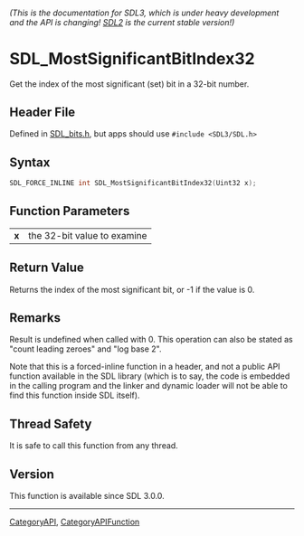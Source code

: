 ###### (This is the documentation for SDL3, which is under heavy development and the API is changing! [SDL2](https://wiki.libsdl.org/SDL2/) is the current stable version!)
# SDL_MostSignificantBitIndex32

Get the index of the most significant (set) bit in a 32-bit number.

## Header File

Defined in [SDL_bits.h](https://github.com/libsdl-org/SDL/blob/main/include/SDL3/SDL_bits.h), but apps should use `#include <SDL3/SDL.h>`

## Syntax

```c
SDL_FORCE_INLINE int SDL_MostSignificantBitIndex32(Uint32 x);
```

## Function Parameters

|           |                             |
| --------- | --------------------------- |
| **x**     | the 32-bit value to examine |

## Return Value

Returns the index of the most significant bit, or -1 if the value is 0.

## Remarks

Result is undefined when called with 0. This operation can also be stated
as "count leading zeroes" and "log base 2".

Note that this is a forced-inline function in a header, and not a public
API function available in the SDL library (which is to say, the code is
embedded in the calling program and the linker and dynamic loader will not
be able to find this function inside SDL itself).

## Thread Safety

It is safe to call this function from any thread.

## Version

This function is available since SDL 3.0.0.

----
[CategoryAPI](CategoryAPI), [CategoryAPIFunction](CategoryAPIFunction)

